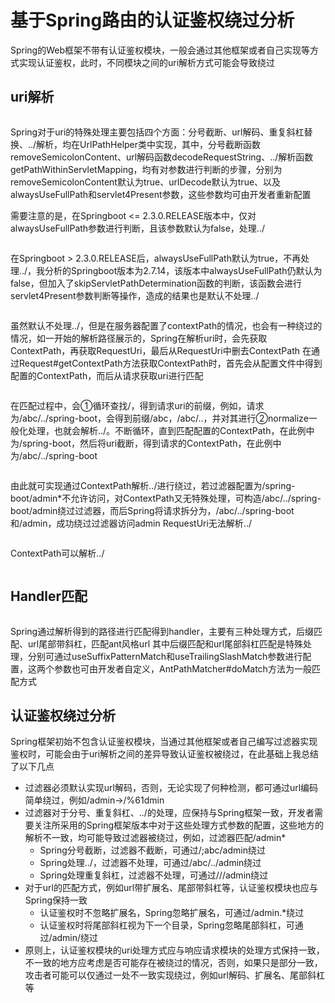# 基于Spring路由的认证鉴权绕过分析
Spring的Web框架不带有认证鉴权模块，一般会通过其他框架或者自己实现等方式实现认证鉴权，此时，不同模块之间的uri解析方式可能会导致绕过

## uri解析
> ![]()

Spring对于uri的特殊处理主要包括四个方面：分号截断、url解码、重复斜杠替换、../解析，均在UrlPathHelper类中实现，其中，分号截断函数removeSemicolonContent、url解码函数decodeRequestString、../解析函数getPathWithinServletMapping，均有对参数进行判断的步骤，分别为removeSemicolonContent默认为true、urlDecode默认为true、以及alwaysUseFullPath和servlet4Present参数，这些参数均可由开发者重新配置

需要注意的是，在Springboot <= 2.3.0.RELEASE版本中，仅对alwaysUseFullPath参数进行判断，且该参数默认为false，处理../
>
> ![]()

在Springboot > 2.3.0.RELEASE后，alwaysUseFullPath默认为true，不再处理../，我分析的Springboot版本为2.7.14，该版本中alwaysUseFullPath仍默认为false，但加入了skipServletPathDetermination函数的判断，该函数会进行servlet4Present参数判断等操作，造成的结果也是默认不处理../
>
> ![]()

虽然默认不处理../，但是在服务器配置了contextPath的情况，也会有一种绕过的情况，如一开始的解析路径展示的，Spring在解析uri时，会先获取ContextPath，再获取RequestUri，最后从RequestUri中删去ContextPath
在通过Request#getContextPath方法获取ContextPath时，首先会从配置文件中得到配置的ContextPath，而后从请求获取uri进行匹配
>
> ![]()

在匹配过程中，会①循环查找/，得到请求uri的前缀，例如，请求为/abc/../spring-boot，会得到前缀/abc，/abc/..，并对其进行②normalize一般化处理，也就会解析../。不断循环，直到匹配配置的ContextPath，在此例中为/spring-boot，然后将uri截断，得到请求的ContextPath，在此例中为/abc/../spring-boot
>
> ![]()

由此就可实现通过ContextPath解析../进行绕过，若过滤器配置为/spring-boot/admin*不允许访问，对ContextPath又无特殊处理，可构造/abc/../spring-boot/admin绕过过滤器，而后Spring将请求拆分为，/abc/../spring-boot和/admin，成功绕过过滤器访问admin
RequestUri无法解析../
> ![]()

ContextPath可以解析../
> ![]()

## Handler匹配
> ![]()

Spring通过解析得到的路径进行匹配得到handler，主要有三种处理方式，后缀匹配、url尾部带斜杠，匹配ant风格url
其中后缀匹配和url尾部斜杠匹配是特殊处理，分别可通过useSuffixPatternMatch和useTrailingSlashMatch参数进行配置，这两个参数也可由开发者自定义，AntPathMatcher#doMatch方法为一般匹配方式

## 认证鉴权绕过分析
Spring框架初始不包含认证鉴权模块，当通过其他框架或者自己编写过滤器实现鉴权时，可能会由于uri解析之间的差异导致认证鉴权被绕过，在此基础上我总结了以下几点
- 过滤器必须默认实现url解码，否则，无论实现了何种检测，都可通过url编码简单绕过，例如/admin->/%61dmin
- 过滤器对于分号、重复斜杠、../的处理，应保持与Spring框架一致，开发者需要关注所采用的Spring框架版本中对于这些处理方式参数的配置，这些地方的解析不一致，均可能导致过滤器被绕过，例如，过滤器匹配/admin*
  - Spring分号截断，过滤器不截断，可通过/;abc/admin绕过
  - Spring处理../，过滤器不处理，可通过/abc/../admin绕过
  - Spring处理重复斜杠，过滤器不处理，可通过///admin绕过
- 对于url的匹配方式，例如url带扩展名、尾部带斜杠等，认证鉴权模块也应与Spring保持一致
  - 认证鉴权时不忽略扩展名，Spring忽略扩展名，可通过/admin.*绕过
  - 认证鉴权时将尾部斜杠视为下一个目录，Spring忽略尾部斜杠，可通过/admin/绕过
- 原则上，认证鉴权模块的uri处理方式应与响应请求模块的处理方式保持一致，不一致的地方应考虑是否可能存在被绕过的情况，否则，如果只是部分一致，攻击者可能可以仅通过一处不一致实现绕过，例如url解码、扩展名、尾部斜杠等
